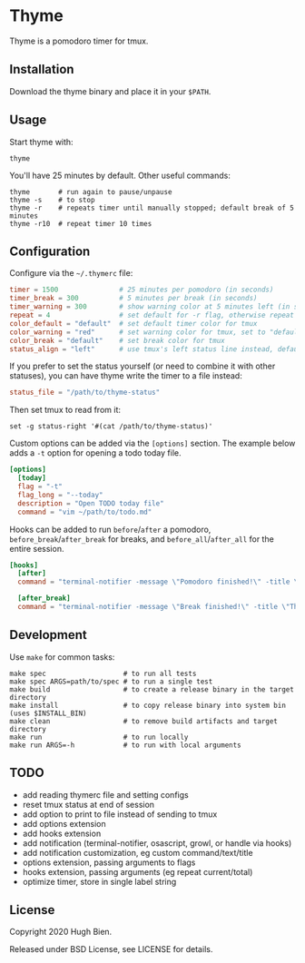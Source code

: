 # Thyme

Thyme is a pomodoro timer for tmux.

## Installation

Download the thyme binary and place it in your `$PATH`.

## Usage

Start thyme with:

```
thyme
```

You'll have 25 minutes by default. Other useful commands:

```
thyme       # run again to pause/unpause
thyme -s    # to stop
thyme -r    # repeats timer until manually stopped; default break of 5 minutes
thyme -r10  # repeat timer 10 times
```

## Configuration

Configure via the `~/.thymerc` file:

```toml
timer = 1500               # 25 minutes per pomodoro (in seconds)
timer_break = 300          # 5 minutes per break (in seconds)
timer_warning = 300        # show warning color at 5 minutes left (in seconds)
repeat = 4                 # set default for -r flag, otherwise repeat indefinitely
color_default = "default"  # set default timer color for tmux
color_warning = "red"      # set warning color for tmux, set to "default" to disable
color_break = "default"    # set break color for tmux
status_align = "left"      # use tmux's left status line instead, defaults to "right"
```

If you prefer to set the status yourself (or need to combine it with other statuses), you can have
thyme write the timer to a file instead:

```toml
status_file = "/path/to/thyme-status"
```

Then set tmux to read from it:

```
set -g status-right '#(cat /path/to/thyme-status)'
```

Custom options can be added via the `[options]` section. The example below adds a `-t` option for
opening a todo today file.

```toml
[options]
  [today]
  flag = "-t"
  flag_long = "--today"
  description = "Open TODO today file"
  command = "vim ~/path/to/todo.md"
```

Hooks can be added to run `before`/`after` a pomodoro, `before_break`/`after_break` for breaks,
and `before_all`/`after_all` for the entire session.

```toml
[hooks]
  [after]
  command = "terminal-notifier -message \"Pomodoro finished!\" -title \"Thyme\""

  [after_break]
  command = "terminal-notifier -message \"Break finished!\" -title \"Thyme\""
```

## Development

Use `make` for common tasks:

```
make spec                   # to run all tests
make spec ARGS=path/to/spec # to run a single test
make build                  # to create a release binary in the target directory
make install                # to copy release binary into system bin (uses $INSTALL_BIN)
make clean                  # to remove build artifacts and target directory
make run                    # to run locally
make run ARGS=-h            # to run with local arguments
```

## TODO

* add reading thymerc file and setting configs
* reset tmux status at end of session
* add option to print to file instead of sending to tmux
* add options extension
* add hooks extension
* add notification (terminal-notifier, osascript, growl, or handle via hooks)
* add notification customization, eg custom command/text/title
* options extension, passing arguments to flags
* hooks extension, passing arguments (eg repeat current/total)
* optimize timer, store in single label string

## License

Copyright 2020 Hugh Bien.

Released under BSD License, see LICENSE for details.
